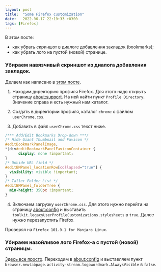 ```yaml
---
layout: post
title:  "Some Firefox customization"
date:   2022-06-17 22:10:33 +0300
tags: [Firefox]
---
```


В этом посте:
- как убрать скриншот в диалоге добавления закладок (bookmarks);
- как убрать лого на пустой (новой) странице.

### Убираем навязчивый скриншот из диалога добавления закладок.

Делаем как написано в [этом
посте](https://support.mozilla.org/en-US/questions/1271537).

1. Находим директорию профиля Firefox. 
Для этого надо открыть страницу [about:support](about:support). На ней найти
пункт `Profile Directory`. Значение справа и есть нужный нам каталог.

2. Создать в директории профиля, каталог `chrome` с файлом `userChrome.css`.
3. Добавить в файл `userChrome.css` текст ниже.

```css
/*** Add/Edit Bookmarks Drop-down ***/
/* Hide Giant Thumbnail and Favicon */
#editBookmarkPanelImage, 
*|div#editBookmarkPanelFaviconContainer {
      display: none !important;
}
/* Unhide URL field */
#editBMPanel_locationRow[collapsed="true"] {
  visibility: visible !important;
}
/* Taller Folder List */
#editBMPanel_folderTree {
  min-height: 350px !important; 
}
```

4. Включаем загрузку `userChrome.css`.
Для этого нужно перейти на страницу [about:config](about:config) и выставить
`toolkit.legacyUserProfileCustomizations.stylesheets` в `true`.
Далее нужно перезапустить Firefox.

Проверял на `Firefox 101.0.1 for Manjaro Linux`.


### Убираем назойливое лого Firefox-a с пустой (новой) страницы.
[Здесь все просто](https://support.mozilla.org/en-US/questions/1316284).
Переходим в [about:config](about:config) и выставляем пункт
`browser.newtabpage.activity-stream.logowordmark.AlwaysVisible` в `false`.

